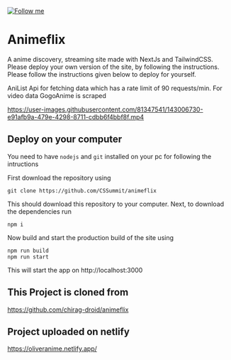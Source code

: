 [![Follow me](https://img.shields.io/github/followers/chirag-droid?label=follow%20me&style=social)](https://github.com/CSSummit)


# Animeflix

A anime discovery, streaming site made with NextJs and TailwindCSS. Please deploy your own version of the site, by following the instructions. Please follow the instructions given below to deploy for yourself.

AniList Api for fetching data which has a rate limit of 90 requests/min. For video data GogoAnime is scraped

https://user-images.githubusercontent.com/81347541/143006730-e91afb9a-479e-4298-8711-cdbb6f4bbf8f.mp4

## Deploy on your computer

You need to have `nodejs` and `git` installed on your pc for following the intructions

First download the repository using
```
git clone https://github.com/CSSummit/animeflix
```

This should download this repository to your computer. Next, to download the dependencies run
```
npm i
```

Now build and start the production build of the site using
```
npm run build
npm run start
```

This will start the app on http://localhost:3000

## This Project is cloned from
https://github.com/chirag-droid/animeflix

## Project uploaded on netlify
https://oliveranime.netlify.app/
